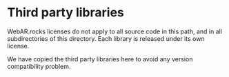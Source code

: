 # Third party libraries 

WebAR.rocks licenses do not apply to all source code in this path, and in all subdirectories of this directory.
Each library is released under its own license.

We have copied the third party libraries here to avoid any version compatibility problem.